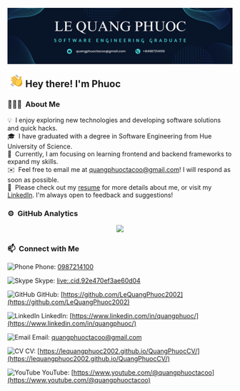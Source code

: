 ![Quang Phuoc Banner](https://raw.githubusercontent.com/LeQuangPhuoc2002/LeQuangPhuoc2002/master/assets/Blue.png)

<img alt="Night Coding" src="./assets/Hand%20Wave.gif" width='40' align="left"/><h2>Hey there! I'm Phuoc</h2>

<!-- ## 👋 &nbsp;Hey there! I'm Phuoc -->

### 👨🏻‍💻 &nbsp;About Me

💡 &nbsp;I enjoy exploring new technologies and developing software solutions and quick hacks.\
🎓 &nbsp;I have graduated with a degree in Software Engineering from Hue University of Science.\
🌱 &nbsp;Currently, I am focusing on learning frontend and backend frameworks to expand my skills.\
✉️ &nbsp;Feel free to email me at quangphuoctacoo@gmail.com! I will respond as soon as possible.\
📄 &nbsp;Please check out my [resume](https://lequangphuoc2002.github.io/QuangPhuocCV/) for more details about me, or visit my [LinkedIn](https://www.linkedin.com/in/quangphuoc/). I'm always open to feedback and suggestions!



### ⚙️ &nbsp;GitHub Analytics

<p align="center">
<a href="https://github.com/LeQuangPhuoc2002">
  <img height="180em" src="https://github-readme-stats-eight-theta.vercel.app/api/top-langs/?username=LeQuangPhuoc2002&layout=compact&langs_count=8&theme=algolia"/>
</a>
</p>

### 📫 &nbsp;Connect with Me

<img src="https://img.icons8.com/?size=100&id=jShwZ2RCyPSO&format=png&color=000000" alt="Phone" width="20" height="20"/> Phone: [0987214100](tel:0987214100)

<img src="https://img.icons8.com/?size=100&id=117566&format=png&color=000000" alt="Skype" width="20" height="20"/> Skype: [live:.cid.92e470ef3ae60d04](live:.cid.92e470ef3ae60d04)

<img src="https://img.icons8.com/?size=100&id=12599&format=png&color=000000" alt="GitHub" width="20" height="20"/> GitHub: [https://github.com/LeQuangPhuoc2002](https://github.com/LeQuangPhuoc2002)

<img src="https://img.icons8.com/fluent/48/000000/linkedin.png" alt="LinkedIn" width="20" height="20"/> LinkedIn: [https://www.linkedin.com/in/quangphuoc/](https://www.linkedin.com/in/quangphuoc/)

<img src="https://img.icons8.com/fluent/48/000000/mailing.png" alt="Email" width="20" height="20"/> Email: [quangphuoctacoo@gmail.com](mailto:quangphuoctacoo@gmail.com)

<img src="https://img.icons8.com/fluent/48/000000/resume.png" alt="CV" width="20" height="20"/> CV: [https://lequangphuoc2002.github.io/QuangPhuocCV/](https://lequangphuoc2002.github.io/QuangPhuocCV/)

<img src="https://img.icons8.com/fluent/48/000000/youtube-play.png" alt="YouTube" width="20" height="20"/> YouTube: [https://www.youtube.com/@quangphuoctacoo](https://www.youtube.com/@quangphuoctacoo)
